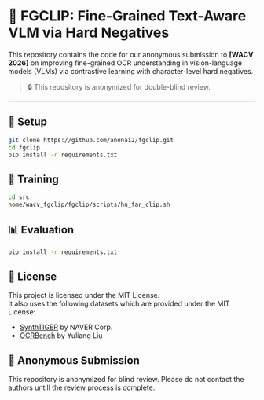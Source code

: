 # 📘 FGCLIP: Fine-Grained Text-Aware VLM via Hard Negatives

This repository contains the code for our anonymous submission to **[WACV 2026]** on improving fine-grained OCR understanding in vision-language models (VLMs) via contrastive learning with character-level hard negatives.

> 🔒 This repository is anonymized for double-blind review.

---

## 🔧 Setup

```bash
git clone https://github.com/anonai2/fgclip.git
cd fgclip
pip install -r requirements.txt
```


## 🚀 Training
```bash
cd src
home/wacv_fgclip/fgclip/scripts/hn_far_clip.sh
```


## 📊 Evaluation
```bash
pip install -r requirements.txt

```

## 📜 License
This project is licensed under the MIT License.  
It also uses the following datasets which are provided under the MIT License:

- [SynthTIGER](https://github.com/clovaai/synthtiger) by NAVER Corp.
- [OCRBench](https://github.com/Yuliang-Liu/MultimodalOCR) by Yuliang Liu

## 🙊 Anonymous Submission
This repository is anonymized for blind review. 
Please do not contact the authors untill the review process is complete.